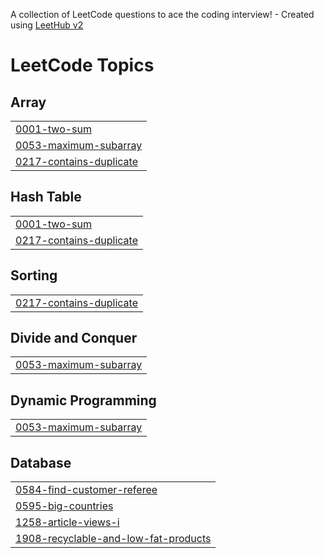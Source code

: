 A collection of LeetCode questions to ace the coding interview! - Created using [LeetHub v2](https://github.com/arunbhardwaj/LeetHub-2.0)
<!---LeetCode Topics Start-->
# LeetCode Topics
## Array
|  |
| ------- |
| [0001-two-sum](https://github.com/rizwaanbashir2001/LeetCode/tree/master/0001-two-sum) |
| [0053-maximum-subarray](https://github.com/rizwaanbashir2001/LeetCode/tree/master/0053-maximum-subarray) |
| [0217-contains-duplicate](https://github.com/rizwaanbashir2001/LeetCode/tree/master/0217-contains-duplicate) |
## Hash Table
|  |
| ------- |
| [0001-two-sum](https://github.com/rizwaanbashir2001/LeetCode/tree/master/0001-two-sum) |
| [0217-contains-duplicate](https://github.com/rizwaanbashir2001/LeetCode/tree/master/0217-contains-duplicate) |
## Sorting
|  |
| ------- |
| [0217-contains-duplicate](https://github.com/rizwaanbashir2001/LeetCode/tree/master/0217-contains-duplicate) |
## Divide and Conquer
|  |
| ------- |
| [0053-maximum-subarray](https://github.com/rizwaanbashir2001/LeetCode/tree/master/0053-maximum-subarray) |
## Dynamic Programming
|  |
| ------- |
| [0053-maximum-subarray](https://github.com/rizwaanbashir2001/LeetCode/tree/master/0053-maximum-subarray) |
## Database
|  |
| ------- |
| [0584-find-customer-referee](https://github.com/rizwaanbashir2001/LeetCode/tree/master/0584-find-customer-referee) |
| [0595-big-countries](https://github.com/rizwaanbashir2001/LeetCode/tree/master/0595-big-countries) |
| [1258-article-views-i](https://github.com/rizwaanbashir2001/LeetCode/tree/master/1258-article-views-i) |
| [1908-recyclable-and-low-fat-products](https://github.com/rizwaanbashir2001/LeetCode/tree/master/1908-recyclable-and-low-fat-products) |
<!---LeetCode Topics End-->